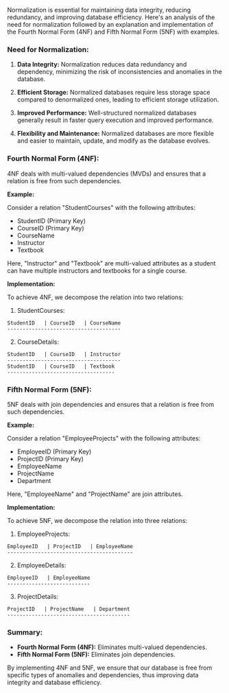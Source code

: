 Normalization is essential for maintaining data integrity, reducing redundancy, and improving database efficiency. Here's an analysis of the need for normalization followed by an explanation and implementation of the Fourth Normal Form (4NF) and Fifth Normal Form (5NF) with examples.

### Need for Normalization:

1. **Data Integrity:** Normalization reduces data redundancy and dependency, minimizing the risk of inconsistencies and anomalies in the database.

2. **Efficient Storage:** Normalized databases require less storage space compared to denormalized ones, leading to efficient storage utilization.

3. **Improved Performance:** Well-structured normalized databases generally result in faster query execution and improved performance.

4. **Flexibility and Maintenance:** Normalized databases are more flexible and easier to maintain, update, and modify as the database evolves.

### Fourth Normal Form (4NF):

4NF deals with multi-valued dependencies (MVDs) and ensures that a relation is free from such dependencies.

**Example:**

Consider a relation "StudentCourses" with the following attributes:

- StudentID (Primary Key)
- CourseID (Primary Key)
- CourseName
- Instructor
- Textbook

Here, "Instructor" and "Textbook" are multi-valued attributes as a student can have multiple instructors and textbooks for a single course.

**Implementation:**

To achieve 4NF, we decompose the relation into two relations:

1. StudentCourses:

```
StudentID   | CourseID   | CourseName
-------------------------------------
```

2. CourseDetails:

```
StudentID   | CourseID   | Instructor
-------------------------------------
StudentID   | CourseID   | Textbook
-----------------------------------
```

### Fifth Normal Form (5NF):

5NF deals with join dependencies and ensures that a relation is free from such dependencies.

**Example:**

Consider a relation "EmployeeProjects" with the following attributes:

- EmployeeID (Primary Key)
- ProjectID (Primary Key)
- EmployeeName
- ProjectName
- Department

Here, "EmployeeName" and "ProjectName" are join attributes.

**Implementation:**

To achieve 5NF, we decompose the relation into three relations:

1. EmployeeProjects:

```
EmployeeID   | ProjectID   | EmployeeName
-----------------------------------------
```

2. EmployeeDetails:

```
EmployeeID   | EmployeeName
---------------------------
```

3. ProjectDetails:

```
ProjectID   | ProjectName   | Department
----------------------------------------
```

### Summary:

- **Fourth Normal Form (4NF):** Eliminates multi-valued dependencies.
- **Fifth Normal Form (5NF):** Eliminates join dependencies.

By implementing 4NF and 5NF, we ensure that our database is free from specific types of anomalies and dependencies, thus improving data integrity and database efficiency.
